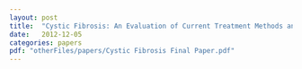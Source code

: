```yaml
---
layout: post
title:  "Cystic Fibrosis: An Evaluation of Current Treatment Methods and Avenues for Future Treatments"
date:   2012-12-05
categories: papers
pdf: "otherFiles/papers/Cystic Fibrosis Final Paper.pdf"
---
```

